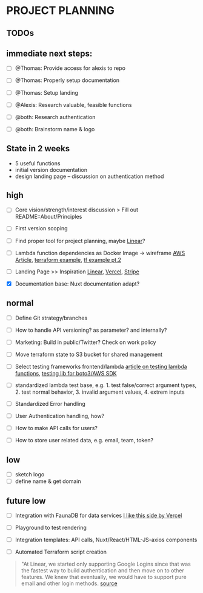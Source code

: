 # PROJECT PLANNING


## TODOs

## immediate next steps:
- [ ] @Thomas: Provide access for alexis to repo
- [ ] @Thomas: Properly setup documentation
- [ ] @Thomas: Setup landing
- [ ] @Alexis: Research valuable, feasible functions
- [ ] @both: Research authentication
- [ ] @both: Brainstorm name & logo


## State in 2 weeks
- 5 useful functions
- initial version documentation
- design landing page
– discussion on authentication method


## high
- [ ] Core vision/strength/interest discussion > Fill out README::About/Principles
- [ ] First version scoping
- [ ] Find proper tool for project planning, maybe [Linear](https://linear.app/)?
- [ ] Lambda function dependencies as Docker Image -> wireframe [AWS Article](https://aws.amazon.com/blogs/machine-learning/using-container-images-to-run-pytorch-models-in-aws-lambda/), [terraform example](https://github.com/terraform-aws-modules/terraform-aws-lambda/blob/v2.7.0/examples/container-image/main.tf), [tf example pt.2](https://registry.terraform.io/modules/terraform-aws-modules/lambda/aws/latest/examples/container-image#output_docker_image_uri)
- [ ] Landing Page >> Inspiration [Linear](https://linear.app/), [Vercel](https://vercel.com/), [Stripe](https://stripe.com/en-sg)
- [x] Documentation base: Nuxt documentation adapt?


## normal
- [ ] Define Git strategy/branches
- [ ] How to handle API versioning? as parameter? and internally?
- [ ] Marketing: Build in public/Twitter? Check on work policy
- [ ] Move terraform state to S3 bucket for shared management
- [ ] Select testing frameworks frontend/lambda [article on testing lambda functions](https://towardsdatascience.com/how-i-write-meaningful-tests-for-aws-lambda-functions-f009f0a9c587), [testing lib for boto3/AWS SDK](http://docs.getmoto.org/en/latest/)
- [ ] standardized lambda test base, e.g. 1. test false/correct argument types, 2. test normal behavior, 3. invalid argument values, 4. extrem inputs
- [ ] Standardized Error handling
- [ ] User Authentication handling, how?
- [ ] How to make API calls for users?
- [ ] How to store user related data, e.g. email, team, token?



## low
- [ ] sketch logo
- [ ] define name & get domain

## future low
- [ ] Integration with FaunaDB for data services [I like this side by Vercel](https://vercel.com/integrations/datadog-logs)
- [ ] Playground to test rendering
- [ ] Integration templates: API calls, Nuxt/React/HTML-JS-axios components
- [ ] Automated Terraform script creation



> "At Linear, we started only supporting Google Logins since that was the fastest way to build authentication and then move on to other features. We knew that eventually, we would have to support pure email and other login methods.
[source](https://medium.com/linear-app/building-at-the-early-stage-e79e696341db)
